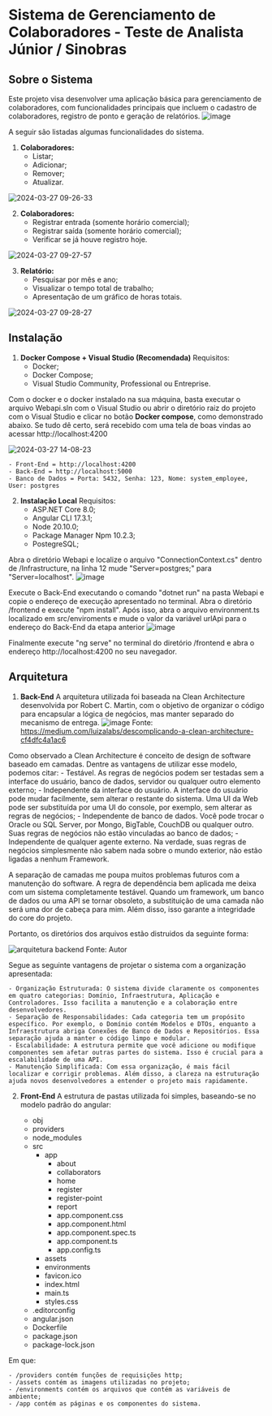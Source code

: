 # Sistema de Gerenciamento de Colaboradores - Teste de Analista Júnior / Sinobras

## Sobre o Sistema

Este projeto visa desenvolver uma aplicação básica para gerenciamento de colaboradores, com funcionalidades principais que incluem o cadastro de colaboradores, registro de ponto e geração de relatórios.
![image](https://github.com/mallon-costa/TesteSinobras/assets/55391088/091ec101-c272-480f-b7ca-7fb284cdd779)


A seguir são listadas algumas funcionalidades do sistema.

1. **Colaboradores:**
    - Listar;
    - Adicionar;
    - Remover;
    - Atualizar.

![2024-03-27 09-26-33](https://github.com/mallon-costa/TesteSinobras/assets/55391088/1068dcde-292b-4c16-836f-c4d2ecbcda23)


2. **Colaboradores:**
    - Registrar entrada (somente horário comercial);
    - Registrar saída (somente horário comercial);
    - Verificar se já houve registro hoje.

![2024-03-27 09-27-57](https://github.com/mallon-costa/TesteSinobras/assets/55391088/45a1a5f0-f628-4cc4-b9de-06d4538d288b)


3. **Relatório:**
    - Pesquisar por mês e ano;
    - Visualizar o tempo total de trabalho;
    - Apresentação de um gráfico de horas totais.

![2024-03-27 09-28-27](https://github.com/mallon-costa/TesteSinobras/assets/55391088/ed9dc32b-fef3-4b34-a309-c7ad67d5bb4c)



## Instalação

1. **Docker Compose + Visual Studio (Recomendada)**
Requisitos:
    - Docker;
    - Docker Compose;
    - Visual Studio Community, Professional ou Entreprise.

Com o docker e o docker instalado na sua máquina, basta executar o arquivo Webapi.sln com o Visual Studio ou abrir o diretório raiz do projeto com o Visual Studio e clicar no botão **Docker compose**, como demonstrado abaixo. Se tudo dê certo, será recebido com uma tela de boas vindas ao acessar http://localhost:4200

![2024-03-27 14-08-23](https://github.com/mallon-costa/TesteSinobras/assets/55391088/26bddde4-fe3c-4b6c-8882-caafe84eec9b)

    - Front-End = http://localhost:4200
    - Back-End = http://localhost:5000
    - Banco de Dados = Porta: 5432, Senha: 123, Nome: system_employee, User: postgres

2. **Instalação Local**
Requisitos:
    - ASP.NET Core 8.0;
    - Angular CLI 17.3.1;
    - Node 20.10.0;
    - Package Manager Npm 10.2.3;
    - PostegreSQL;

Abra o diretório Webapi e localize o arquivo "ConnectionContext.cs" dentro de /Infrastructure, na linha 12 mude "Server=postgres;" para "Server=localhost".
![image](https://github.com/mallon-costa/TesteSinobras/assets/55391088/c37708f3-09f4-47ae-927e-7ad5f92774a2)

Execute o Back-End executando o comando "dotnet run" na pasta Webapi e copie o endereço de execução apresentado no terminal.
Abra o diretório /frontend e execute "npm install". Após isso, abra o arquivo environment.ts localizado em src/enviroments e mude o valor da variável urlApi para o endereço do Back-End da etapa anterior
![image](https://github.com/mallon-costa/TesteSinobras/assets/55391088/83c4e5d7-12a8-49bf-904f-a0f4f5050916)

Finalmente execute "ng serve" no terminal do diretório /frontend e abra o endereço http://localhost:4200 no seu navegador.

## Arquitetura
1. **Back-End**
A arquitetura utilizada foi baseada na Clean Architecture desenvolvida por Robert C. Martin, com o objetivo de organizar o código para encapsular a lógica de negócios, mas manter separado do mecanismo de entrega.
![image](https://github.com/mallon-costa/TesteSinobras/assets/55391088/044b6e23-ed45-4ebb-bb11-b866e1d09fe0)
Fonte: https://medium.com/luizalabs/descomplicando-a-clean-architecture-cf4dfc4a1ac6

Como observado a Clean Architecture é conceito de design de software baseado em camadas. Dentre as vantagens de utilizar esse modelo, podemos citar:
    - Testável. As regras de negócios podem ser testadas sem a interface do usuário, banco de dados, servidor ou qualquer outro elemento externo;
    - Independente da interface do usuário. A interface do usuário pode mudar facilmente, sem alterar o restante do sistema. Uma UI da Web pode ser substituída por uma UI do console, por exemplo, sem alterar as regras de negócios;
    - Independente de banco de dados. Você pode trocar o Oracle ou SQL Server, por Mongo, BigTable, CouchDB ou qualquer outro. Suas regras de negócios não estão vinculadas ao banco de dados;
    - Independente de qualquer agente externo. Na verdade, suas regras de negócios simplesmente não sabem nada sobre o mundo exterior, não estão ligadas a nenhum Framework.

A separação de camadas me poupa muitos problemas futuros com a manutenção do software. A regra de dependência bem aplicada me deixa com um sistema completamente testável. Quando um framework, um banco de dados ou uma API se tornar obsoleto, a substituição de uma camada não será uma dor de cabeça para mim. Além disso, isso garante a integridade do core do projeto.

Portanto, os diretórios dos arquivos estão distruidos da seguinte forma:

![arquitetura backend](https://github.com/mallon-costa/TesteSinobras/assets/55391088/fbdf2882-e12e-425f-a116-a3e9f015da03)
Fonte: Autor

Segue as seguinte vantagens de projetar o sistema com a organização apresentada:

    - Organização Estruturada: O sistema divide claramente os componentes em quatro categorias: Domínio, Infraestrutura, Aplicação e Controladores. Isso facilita a manutenção e a colaboração entre desenvolvedores.
    - Separação de Responsabilidades: Cada categoria tem um propósito específico. Por exemplo, o Domínio contém Modelos e DTOs, enquanto a Infraestrutura abriga Conexões de Banco de Dados e Repositórios. Essa separação ajuda a manter o código limpo e modular.
    - Escalabilidade: A estrutura permite que você adicione ou modifique componentes sem afetar outras partes do sistema. Isso é crucial para a escalabilidade de uma API.
    - Manutenção Simplificada: Com essa organização, é mais fácil localizar e corrigir problemas. Além disso, a clareza na estruturação ajuda novos desenvolvedores a entender o projeto mais rapidamente.

2. **Front-End**
A estrutura de pastas utilizada foi simples, baseando-se no modelo padrão do angular:

    - obj
    - providers
    - node_modules
    - src
        - app
            - about
            - collaborators
            - home
            - register
            - register-point
            - report
            - app.component.css
            - app.component.html
            - app.component.spec.ts
            - app.component.ts
            - app.config.ts
        - assets
        - environments
        - favicon.ico
        - index.html
        - main.ts
        - styles.css
    - .editorconfig
    - angular.json
    - Dockerfile
    - package.json
    - package-lock.json

Em que:

    - /providers contém funções de requisições http; 
    - /assets contém as imagens utilizadas no projeto;
    - /environments contém os arquivos que contém as variáveis de ambiente;
    - /app contém as páginas e os componentes do sistema.

